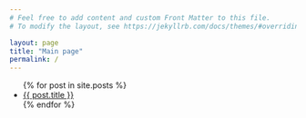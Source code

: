 ```yaml
---
# Feel free to add content and custom Front Matter to this file.
# To modify the layout, see https://jekyllrb.com/docs/themes/#overriding-theme-defaults

layout: page
title: "Main page"
permalink: /
---
```


<ul>
{% for post in site.posts %}
	<li>
	    <a href="{{ post.url }}">{{ post.title }}</a>
	</li>
{% endfor %}
<ul>